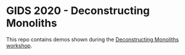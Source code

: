 # GIDS 2020 - Deconstructing Monoliths

This repo contains demos shown during the [Deconstructing Monoliths workshop](https://slides.peterj.dev).
